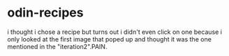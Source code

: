 # odin-recipes
i thought i chose a recipe but turns out i didn't even click on one because i only looked at the first image that poped up and thought it was the one mentioned in the "iteration2".PAIN.